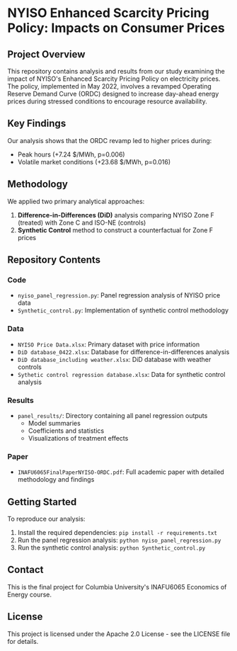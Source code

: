 # NYISO Enhanced Scarcity Pricing Policy: Impacts on Consumer Prices

## Project Overview
This repository contains analysis and results from our study examining the impact of NYISO's Enhanced Scarcity Pricing Policy on electricity prices. The policy, implemented in May 2022, involves a revamped Operating Reserve Demand Curve (ORDC) designed to increase day-ahead energy prices during stressed conditions to encourage resource availability.

## Key Findings
Our analysis shows that the ORDC revamp led to higher prices during:
- Peak hours (+7.24 $/MWh, p=0.006)
- Volatile market conditions (+23.68 $/MWh, p=0.016)

## Methodology
We applied two primary analytical approaches:
1. **Difference-in-Differences (DiD)** analysis comparing NYISO Zone F (treated) with Zone C and ISO-NE (controls)
2. **Synthetic Control** method to construct a counterfactual for Zone F prices

## Repository Contents

### Code
- `nyiso_panel_regression.py`: Panel regression analysis of NYISO price data
- `Synthetic_control.py`: Implementation of synthetic control methodology

### Data
- `NYISO Price Data.xlsx`: Primary dataset with price information
- `DiD database_0422.xlsx`: Database for difference-in-differences analysis
- `DiD database_including weather.xlsx`: DiD database with weather controls
- `Sythetic control regression database.xlsx`: Data for synthetic control analysis

### Results
- `panel_results/`: Directory containing all panel regression outputs
  - Model summaries
  - Coefficients and statistics
  - Visualizations of treatment effects

### Paper
- `INAFU6065FinalPaperNYISO-ORDC.pdf`: Full academic paper with detailed methodology and findings

## Getting Started
To reproduce our analysis:
1. Install the required dependencies: `pip install -r requirements.txt`
2. Run the panel regression analysis: `python nyiso_panel_regression.py`
3. Run the synthetic control analysis: `python Synthetic_control.py`

## Contact
This is the final project for Columbia University's INAFU6065 Economics of Energy course.

## License
This project is licensed under the Apache 2.0 License - see the LICENSE file for details.